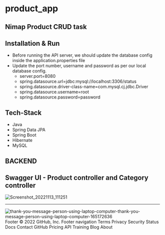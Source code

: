 # product_app
## Nimap Product CRUD task

 ## Installation & Run
 - Before running the API server, we should update the database config inside the application.properties file
 - Update the port number, username and password as per our local database config.  
    - server.port=8080
    - spring.datasource.url=jdbc:mysql://localhost:3306/status
    - spring.datasource.driver-class-name=com.mysql.cj.jdbc.Driver
    - spring.datasource.username=root
    - spring.datasource.password=password

## Tech-Stack

- Java
- Spring Data JPA
- Spring Boot
- Hibernate
- MySQL

## BACKEND
## Swagger UI - Product controller and Category controller

![Screenshot_20221113_111251](https://user-images.githubusercontent.com/98097534/201515102-fce81584-441c-433d-8edf-0207708f042b.png)

<hr>

![thank-you-message-person-using-laptop-computer-thank-you-message-person-using-laptop-computer-165172636](https://user-images.githubusercontent.com/97676470/193455146-6d60ca42-0811-46b0-ad3f-0c49a1296fa5.jpg)
Footer
© 2022 GitHub, Inc.
Footer navigation
Terms
Privacy
Security
Status
Docs
Contact GitHub
Pricing
API
Training
Blog
About
